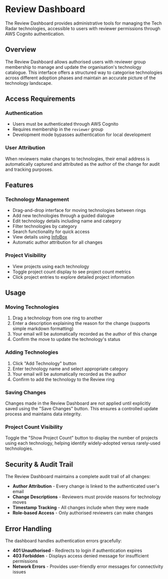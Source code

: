 # Review Dashboard

The Review Dashboard provides administrative tools for managing the Tech Radar technologies, accessible to users with reviewer permissions through AWS Cognito authentication.

## Overview

The Review Dashboard allows authorised users with reviewer group membership to manage and update the organisation's technology catalogue. This interface offers a structured way to categorise technologies across different adoption phases and maintain an accurate picture of the technology landscape.

## Access Requirements

### Authentication
- Users must be authenticated through AWS Cognito
- Requires membership in the `reviewer` group
- Development mode bypasses authentication for local development

### User Attribution
When reviewers make changes to technologies, their email address is automatically captured and attributed as the author of the change for audit and tracking purposes.

## Features

### Technology Management
- Drag-and-drop interface for moving technologies between rings
- Add new technologies through a guided dialogue
- Edit technology details including name and category
- Filter technologies by category
- Search functionality for quick access
- View details using [InfoBox](../../components/infoBox.md)
- Automatic author attribution for all changes

### Project Visibility
- View projects using each technology
- Toggle project count display to see project count metrics
- Click project entries to explore detailed project information

## Usage

### Moving Technologies
1. Drag a technology from one ring to another
2. Enter a description explaining the reason for the change (supports simple markdown formatting)
3. Your email will be automatically recorded as the author of this change
4. Confirm the move to update the technology's status

### Adding Technologies
1. Click "Add Technology" button
2. Enter technology name and select appropriate category
3. Your email will be automatically recorded as the author
4. Confirm to add the technology to the Review ring

### Saving Changes
Changes made in the Review Dashboard are not applied until explicitly saved using the "Save Changes" button. This ensures a controlled update process and maintains data integrity.

### Project Count Visibility
Toggle the "Show Project Count" button to display the number of projects using each technology, helping identify widely-adopted versus rarely-used technologies.

## Security & Audit Trail

The Review Dashboard maintains a complete audit trail of all changes:

- **Author Attribution** - Every change is linked to the authenticated user's email
- **Change Descriptions** - Reviewers must provide reasons for technology moves
- **Timestamp Tracking** - All changes include when they were made
- **Role-based Access** - Only authorised reviewers can make changes

## Error Handling

The dashboard handles authentication errors gracefully:

- **401 Unauthorised** - Redirects to login if authentication expires
- **403 Forbidden** - Displays access denied message for insufficient permissions
- **Network Errors** - Provides user-friendly error messages for connectivity issues
